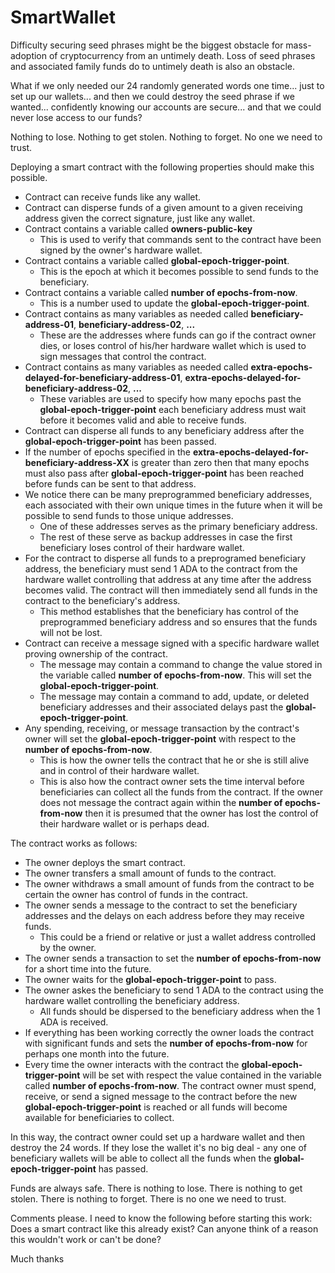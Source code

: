 # SmartWallet

Difficulty securing seed phrases might be the biggest obstacle for mass-adoption of cryptocurrency from an untimely death. 
Loss of seed phrases and associated family funds do to untimely death is also an obstacle.



What if we only needed our 24 randomly generated words one time... 
just to set up our wallets... 
and then we could destroy the seed phrase if we wanted...
confidently knowing our accounts are secure...
and that we could never lose access to our funds?

Nothing to lose. 
Nothing to get stolen. 
Nothing to forget.
No one we need to trust.

Deploying a smart contract with the following properties should make this possible.
* Contract can receive funds like any wallet.
* Contract can disperse funds of a given amount to a given receiving address given the correct signature, just like any wallet.
* Contract contains a variable called **owners-public-key**
  * This is used to verify that commands sent to the contract have been signed by the owner's hardware wallet.
* Contract contains a variable called **global-epoch-trigger-point**.
  * This is the epoch at which it becomes possible to send funds to the beneficiary.
* Contract contains a variable called **number of epochs-from-now**.
  * This is a number used to update the **global-epoch-trigger-point**. 
* Contract contains as many variables as needed called **beneficiary-address-01**, **beneficiary-address-02**, **...**
  * These are the addresses where funds can go if the contract owner dies, or loses control of his/her hardware wallet which is used to sign messages that control the contract.
* Contract contains as many variables as needed called **extra-epochs-delayed-for-beneficiary-address-01**, **extra-epochs-delayed-for-beneficiary-address-02**, **...**
  * These variables are used to specify how many epochs past the **global-epoch-trigger-point** each beneficiary address must wait before it becomes valid and able to receive funds.
* Contract can disperse all funds to any beneficiary address after the **global-epoch-trigger-point** has been passed.
* If the number of epochs specified in the **extra-epochs-delayed-for-beneficiary-address-XX** is greater than zero then that many epochs must also pass after **global-epoch-trigger-point** has been reached before funds can be sent to that address.
* We notice there can be many preprogrammed beneficiary addresses, each associated with their own unique times in the future when it will be possible to send funds to those unique addresses. 
  * One of these addresses serves as the primary beneficiary address.
  * The rest of these serve as backup addresses in case the first beneficiary loses control of their hardware wallet.
* For the contract to disperse all funds to a preprogramed beneficiary address, the beneficiary must send 1 ADA to the contract from the hardware wallet controlling that address at any time after the address becomes valid. The contract will then immediately send all funds in the contract to the beneficiary's address.
  * This method establishes that the beneficiary has control of the preprogrammed beneficiary address and so ensures that the funds will not be lost.
* Contract can receive a message signed with a specific hardware wallet proving ownership of the contract.
  * The message may contain a command to change the value stored in the variable called **number of epochs-from-now**. This will set the **global-epoch-trigger-point**.
  * The message may contain a command to add, update, or deleted beneficiary addresses and their associated delays past the **global-epoch-trigger-point**.
* Any spending, receiving, or message transaction by the contract's owner will set the **global-epoch-trigger-point** with respect to the **number of epochs-from-now**.
  * This is how the owner tells the contract that he or she is still alive and in control of their hardware wallet.
  * This is also how the contract owner sets the time interval before beneficiaries can collect all the funds from the contract. If the owner does not message the contract again within the **number of epochs-from-now** then it is presumed that the owner has lost the control of their hardware wallet or is perhaps dead.

The contract works as follows:  
* The owner deploys the smart contract.
* The owner transfers a small amount of funds to the contract. 
* The owner withdraws a small amount of funds from the contract to be certain the owner has control of funds in the contract.
* The owner sends a message to the contract to set the beneficiary addresses and the delays on each address before they may receive funds. 
  * This could be a friend or relative or just a wallet address controlled by the owner.
* The owner sends a transaction to set the **number of epochs-from-now** for a short time into the future.
* The owner waits for the **global-epoch-trigger-point** to pass.
* The owner askes the beneficiary to send 1 ADA to the contract using the hardware wallet controlling the beneficiary address.
  * All funds should be dispersed to the beneficiary address when the 1 ADA is received.  
* If everything has been working correctly the owner loads the contract with significant funds and sets the **number of epochs-from-now** for perhaps one month into the future.
* Every time the owner interacts with the contract the **global-epoch-trigger-point** will be set with respect the value contained in the variable called **number of epochs-from-now**.
The contract owner must spend, receive, or send a signed message to the contract before the new **global-epoch-trigger-point** is reached or all funds will become available for beneficiaries to collect.

In this way, the contract owner could set up a hardware wallet and then destroy the 24 words. If they lose the wallet it's no big deal - any one of beneficiary wallets will be able to collect all the funds when the **global-epoch-trigger-point** has passed.

Funds are always safe.
There is nothing to lose. 
There is nothing to get stolen. 
There is nothing to forget.
There is no one we need to trust.



Comments please.
I need to know the following before starting this work:
Does a smart contract like this already exist?
Can anyone think of a reason this wouldn't work or can't be done?

Much thanks

